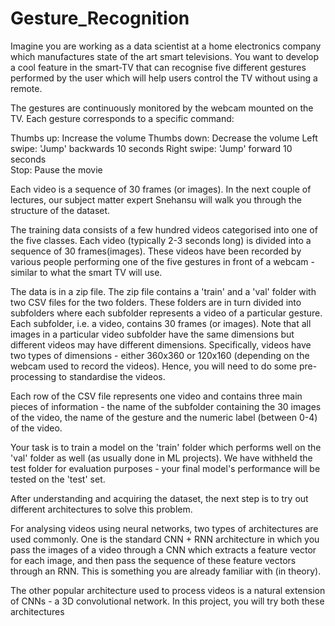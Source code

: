 # Gesture_Recognition
Imagine you are working as a data scientist at a home electronics company which manufactures state of the art smart televisions. You want to develop a cool feature in the smart-TV that can recognise five different gestures performed by the user which will help users control the TV without using a remote.

The gestures are continuously monitored by the webcam mounted on the TV. Each gesture corresponds to a specific command:

Thumbs up:  Increase the volume
Thumbs down: Decrease the volume
Left swipe: 'Jump' backwards 10 seconds
Right swipe: 'Jump' forward 10 seconds  
Stop: Pause the movie
 

Each video is a sequence of 30 frames (or images). In the next couple of lectures, our subject matter expert Snehansu will walk you through the structure of the dataset.

The training data consists of a few hundred videos categorised into one of the five classes. Each video (typically 2-3 seconds long) is divided into a sequence of 30 frames(images). These videos have been recorded by various people performing one of the five gestures in front of a webcam - similar to what the smart TV will use. 

The data is in a zip file. The zip file contains a 'train' and a 'val' folder with two CSV files for the two folders. These folders are in turn divided into subfolders where each subfolder represents a video of a particular gesture. Each subfolder, i.e. a video, contains 30 frames (or images). Note that all images in a particular video subfolder have the same dimensions but different videos may have different dimensions. Specifically, videos have two types of dimensions - either 360x360 or 120x160 (depending on the webcam used to record the videos). Hence, you will need to do some pre-processing to standardise the videos. 

 

Each row of the CSV file represents one video and contains three main pieces of information - the name of the subfolder containing the 30 images of the video, the name of the gesture and the numeric label (between 0-4) of the video.

 

Your task is to train a model on the 'train' folder which performs well on the 'val' folder as well (as usually done in ML projects). We have withheld the test folder for evaluation purposes - your final model's performance will be tested on the 'test' set.

After understanding and acquiring the dataset, the next step is to try out different architectures to solve this problem. 

 

For analysing videos using neural networks, two types of architectures are used commonly. One is the standard CNN + RNN architecture in which you pass the images of a video through a CNN which extracts a feature vector for each image, and then pass the sequence of these feature vectors through an RNN. This is something you are already familiar with (in theory).

 

The other popular architecture used to process videos is a natural extension of CNNs - a 3D convolutional network. In this project, you will try both these architectures
